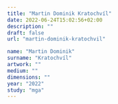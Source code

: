 ```yaml
---
title: "Martin Dominik Kratochvíl"
date: 2022-06-24T15:02:56+02:00
description: ""
draft: false
url: "martin-dominik-kratochvil"

name: "Martin Dominik"
surname: "Kratochvíl"
artwork: ""
medium: ""
dimensions: ""
year: "2022"
study: "mga"
---
```

